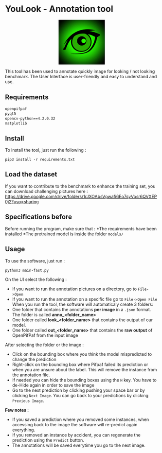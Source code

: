# YouLook - Annotation tool

<p align="center">
  <img align="center" src="https://github.com/younesbelkada/YouLook/blob/main/logo.png" width=30% height=50%>
</p>

This tool has been used to annotate quickly image for looking / not looking benchmark. The User Interface is user-friendly and easy to understand and use. 

## Requirements

```
openpifpaf
pyqt5
opencv-python==4.2.0.32
matplotlib
```

## Install 

To install the tool, just run the following :

```
pip3 install -r requirements.txt
```

## Load the dataset

If you want to contribute to the benchmark to enhance the training set, you can download challenging pictures here : https://drive.google.com/drive/folders/1rJXOAbsVpwafi6Eo7syVosr6QVXEP0j2?usp=sharing

## Specifications before

Before running the program, make sure that :
  *The requirements have been installed
  *The pretrained model is inside the folder ```models/```

## Usage

To use the software, just run :
```
python3 main-fast.py
```

On the UI select the following :
  * If you want to run the annotation pictures on a directory, go to ```File->Open```
  * If you want to run the annotation on a specific file go to ```File->Open File```
When you run the tool, the software will automaticaly create 3 folders:
  * One folder that contains the annotations **per image** in a ```.json``` format. The folder is called **anno_<folder_name>**
  * One folder called **look_<folder_name>** that contains the output of our model. 
  * One folder called **out_<folder_name>** that contains the **raw output** of OpenPifPaf from the input image
  
After selecting the folder or the image :
  * Click on the bounding box where you think the model mispredicted to change the prediction
  * Right-click on the bounding box where Pifpaf failed its prediction or when you are unsure about the label. This will remove the instance from the annotation file.
  * If needed you can hide the bounding boxes using the ```H``` key. You have to de-Hide again in order to save the image
  * Go to the next prediction by clicking pushing your space bar or by clicking ```Next Image```. You can go back to your predictions by clicking ```Previous Image```.
 
**Few notes :**
  * If you saved a prediction where you removed some instances, when accessing back to the image the software will re-predict again everything.
  * If you removed an instance by accident, you can regenerate the prediction using the ```Predict``` button.
  * The annotations will be saved everytime you go to the next image.
  

